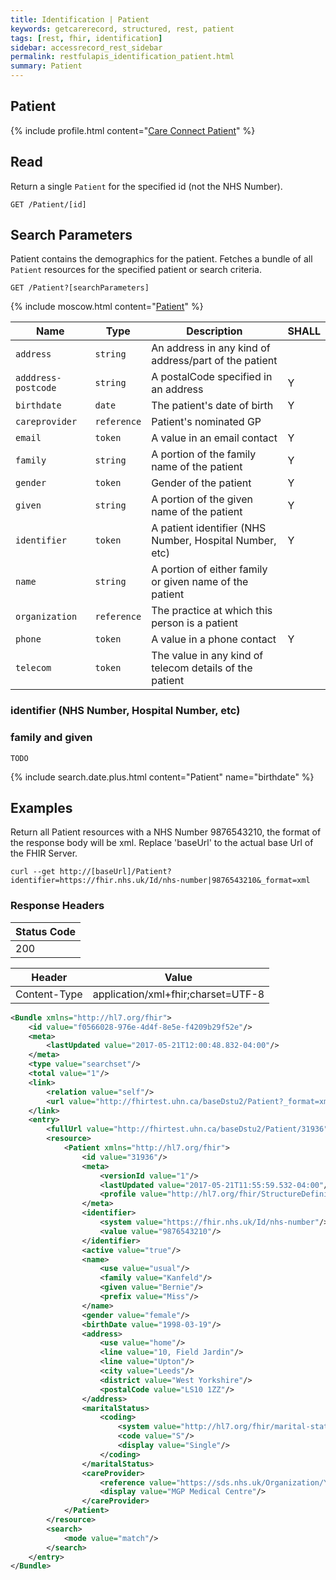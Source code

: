 ```yaml
---
title: Identification | Patient
keywords: getcarerecord, structured, rest, patient
tags: [rest, fhir, identification]
sidebar: accessrecord_rest_sidebar
permalink: restfulapis_identification_patient.html
summary: Patient
---
```


## Patient ##

{% include profile.html content="[Care Connect Patient](http://www.interopen.org/candidate-profiles/care-connect/CareConnect-Patient-1.html)" %}

## Read ##

Return a single `Patient` for the specified id (not the NHS Number).

```http
GET /Patient/[id]
```

## Search Parameters ##

Patient contains the demographics for the patient. Fetches a bundle of all `Patient` resources for the specified patient or search criteria.

```http
GET /Patient?[searchParameters]
```

{% include moscow.html content="[Patient](https://www.hl7.org/fhir/DSTU2/patient.html#search)" %}


| Name | Type | Description | SHALL |
|---------|--------|----------------|--------------------|
| `address` | `string` | An address in any kind of address/part of the patient |  |
| `adddress-postcode` | `string` | A postalCode specified in an address | Y |
| `birthdate` | `date` | The patient's date of birth | Y |
| `careprovider` | `reference` | Patient's nominated GP | |
| `email` | `token` | A value in an email contact | Y |
| `family` | `string` | A portion of the family name of the patient | Y |
| `gender` | `token` | Gender of the patient | Y |
| `given` | `string` | A portion of the given name of the patient | Y |
| `identifier` | `token` | A patient identifier (NHS Number, Hospital Number, etc) | Y |
| `name` | `string` | A portion of either family or given name of the patient | |
| `organization` | `reference` | The practice at which this person is a patient | |
| `phone` | `token` | A value in a phone contact | Y |
| `telecom` | `token` | The value in any kind of telecom details of the patient |  |


### identifier (NHS Number, Hospital Number, etc) ###



### family and given ###


```
TODO
```

{% include search.date.plus.html content="Patient" name="birthdate" %}


## Examples ##

Return all Patient resources with a NHS Number 9876543210, the format of the response body will be xml. Replace 'baseUrl' to the actual base Url of the FHIR Server.

```curl
curl --get http://[baseUrl]/Patient?identifier=https://fhir.nhs.uk/Id/nhs-number|9876543210&_format=xml
```

### Response Headers ###

| Status Code |
|----------------|
|200 |

| Header | Value |
|-----------------|---------|
| Content-Type  | application/xml+fhir;charset=UTF-8 |

```xml
<Bundle xmlns="http://hl7.org/fhir">
    <id value="f0566028-976e-4d4f-8e5e-f4209b29f52e"/>
    <meta>
        <lastUpdated value="2017-05-21T12:00:48.832-04:00"/>
    </meta>
    <type value="searchset"/>
    <total value="1"/>
    <link>
        <relation value="self"/>
        <url value="http://fhirtest.uhn.ca/baseDstu2/Patient?_format=xml&amp;identifier=https%3A%2F%2Ffhir.nhs.uk%2FId%2Fnhs-number%7C9876543210"/>
    </link>
    <entry>
        <fullUrl value="http://fhirtest.uhn.ca/baseDstu2/Patient/31936"/>
        <resource>
            <Patient xmlns="http://hl7.org/fhir">
                <id value="31936"/>
                <meta>
                    <versionId value="1"/>
                    <lastUpdated value="2017-05-21T11:55:59.532-04:00"/>
                    <profile value="http://hl7.org/fhir/StructureDefinition/careconnect-patient-1"/>
                </meta>
                <identifier>
                    <system value="https://fhir.nhs.uk/Id/nhs-number"/>
                    <value value="9876543210"/>
                </identifier>
                <active value="true"/>
                <name>
                    <use value="usual"/>
                    <family value="Kanfeld"/>
                    <given value="Bernie"/>
                    <prefix value="Miss"/>
                </name>
                <gender value="female"/>
                <birthDate value="1998-03-19"/>
                <address>
                    <use value="home"/>
                    <line value="10, Field Jardin"/>
                    <line value="Upton"/>
                    <city value="Leeds"/>
                    <district value="West Yorkshire"/>
                    <postalCode value="LS10 1ZZ"/>
                </address>
                <maritalStatus>
                    <coding>
                        <system value="http://hl7.org/fhir/marital-status"/>
                        <code value="S"/>
                        <display value="Single"/>
                    </coding>
                </maritalStatus>
                <careProvider>
                    <reference value="https://sds.nhs.uk/Organization/Y00001"/>
                    <display value="MGP Medical Centre"/>
                </careProvider>
            </Patient>
        </resource>
        <search>
            <mode value="match"/>
        </search>
    </entry>
</Bundle>
```
